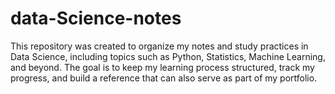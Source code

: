 # data-Science-notes
This repository was created to organize my notes and study practices in Data Science, including topics such as Python, Statistics, Machine Learning, and beyond. The goal is to keep my learning process structured, track my progress, and build a reference that can also serve as part of my portfolio.
